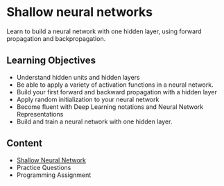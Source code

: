# Shallow neural networks

Learn to build a neural network with one hidden layer, using forward propagation and backpropagation.

## Learning Objectives

- Understand hidden units and hidden layers
- Be able to apply a variety of activation functions in a neural network.
- Build your first forward and backward propagation with a hidden layer
- Apply random initialization to your neural network
- Become fluent with Deep Learning notations and Neural Network Representations
- Build and train a neural network with one hidden layer.

## Content

- [Shallow Neural Network](https://nbviewer.jupyter.org/github/rogergranada/MOOCs/blob/master/Coursera/Deeplearning.ai/Neural%20Networks%20and%20Deep%20Learning/Week%203/Neural%20Networks%20-%20Vectorizing%20through%20all%20examples.ipynb)
- Practice Questions
- Programming Assignment

